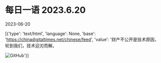 # 每日一语 2023.6.20

2023-06-20

[{'type': 'text/html', 'language': None, 'base': 'https://chinadigitaltimes.net/chinese/feed', 'value': '财产不公开是技术原因，轮到我们，技术迎刃而解。

![GitHub](https://chinadigitaltimes.net/chinese/files/2023/06/2023.6.20.png)'}]